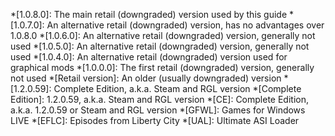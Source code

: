 *[1.0.8.0]: The main retail (downgraded) version used by this guide
*[1.0.7.0]: An alternative retail (downgraded) version, has no advantages over 1.0.8.0
*[1.0.6.0]: An alternative retail (downgraded) version, generally not used
*[1.0.5.0]: An alternative retail (downgraded) version, generally not used
*[1.0.4.0]: An alternative retail (downgraded) version used for graphical mods
*[1.0.0.0]: The first retail (downgraded) version, generally not used
*[Retail version]: An older (usually downgraded) version
*[1.2.0.59]: Complete Edition, a.k.a. Steam and RGL version
*[Complete Edition]: 1.2.0.59, a.k.a. Steam and RGL version
*[CE]: Complete Edition, a.k.a. 1.2.0.59 or Steam and RGL version
*[GFWL]: Games for Windows LIVE
*[EFLC]: Episodes from Liberty City
*[UAL]: Ultimate ASI Loader
